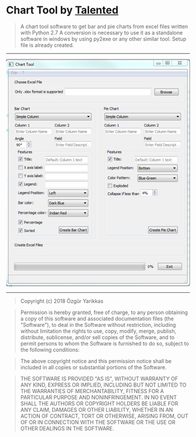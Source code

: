 # Chart Tool by <a href="https://github.com/talented">Talented</a>

> A chart tool software to get bar and pie charts from excel files written with Python 2.7
> A conversion is necessary to use it as a standalone software in windows by using py2exe or any other similar tool. Setup file is already created. 

------------------------------------------

<div style="text-align:center"><img src ="./chart_tool.jpg" /></div>

------------------------------------------

> Copyright (c) 2018 Özgür Yarikkas

> Permission is hereby granted, free of charge, to any person obtaining a copy
of this software and associated documentation files (the "Software"), to deal
in the Software without restriction, including without limitation the rights
to use, copy, modify, merge, publish, distribute, sublicense, and/or sell
copies of the Software, and to permit persons to whom the Software is
furnished to do so, subject to the following conditions:

> The above copyright notice and this permission notice shall be included in
all copies or substantial portions of the Software.

> THE SOFTWARE IS PROVIDED "AS IS", WITHOUT WARRANTY OF ANY KIND, EXPRESS OR
IMPLIED, INCLUDING BUT NOT LIMITED TO THE WARRANTIES OF MERCHANTABILITY,
FITNESS FOR A PARTICULAR PURPOSE AND NONINFRINGEMENT. IN NO EVENT SHALL THE
AUTHORS OR COPYRIGHT HOLDERS BE LIABLE FOR ANY CLAIM, DAMAGES OR OTHER
LIABILITY, WHETHER IN AN ACTION OF CONTRACT, TORT OR OTHERWISE, ARISING FROM,
OUT OF OR IN CONNECTION WITH THE SOFTWARE OR THE USE OR OTHER DEALINGS IN
THE SOFTWARE.
